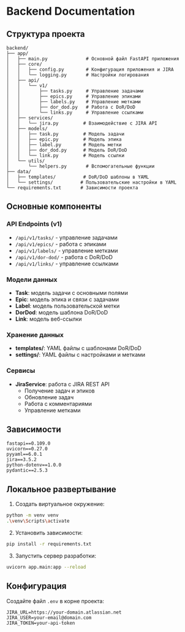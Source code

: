 # Backend Documentation

## Структура проекта
```
backend/
├── app/
│   ├── main.py              # Основной файл FastAPI приложения
│   ├── core/
│   │   ├── config.py        # Конфигурация приложения и JIRA
│   │   └── logging.py       # Настройки логирования
│   ├── api/
│   │   └── v1/
│   │       ├── tasks.py     # Управление задачами
│   │       ├── epics.py     # Управление эпиками
│   │       ├── labels.py    # Управление метками
│   │       ├── dor_dod.py   # Работа с DoR/DoD
│   │       └── links.py     # Управление ссылками
│   ├── services/
│   │   └── jira.py         # Взаимодействие с JIRA API
│   ├── models/
│   │   ├── task.py         # Модель задачи
│   │   ├── epic.py         # Модель эпика
│   │   ├── label.py        # Модель метки
│   │   ├── dor_dod.py      # Модель DoR/DoD
│   │   └── link.py         # Модель ссылки
│   └── utils/
│       └── helpers.py       # Вспомогательные функции
├── data/
│   ├── templates/          # DoR/DoD шаблоны в YAML
│   └── settings/          # Пользовательские настройки в YAML
└── requirements.txt       # Зависимости проекта
```

## Основные компоненты

### API Endpoints (v1)
- `/api/v1/tasks/` - управление задачами
- `/api/v1/epics/` - работа с эпиками
- `/api/v1/labels/` - управление метками
- `/api/v1/dor-dod/` - работа с DoR/DoD
- `/api/v1/links/` - управление ссылками

### Модели данных
- **Task**: модель задачи с основными полями
- **Epic**: модель эпика и связи с задачами
- **Label**: модель пользовательской метки
- **DorDod**: модель шаблона DoR/DoD
- **Link**: модель веб-ссылки

### Хранение данных
- **templates/**: YAML файлы с шаблонами DoR/DoD
- **settings/**: YAML файлы с настройками и метками

### Сервисы
- **JiraService**: работа с JIRA REST API
  - Получение задач и эпиков
  - Обновление задач
  - Работа с комментариями
  - Управление метками

## Зависимости
```
fastapi==0.109.0
uvicorn==0.27.0
pyyaml==6.0.1
jira==3.5.2
python-dotenv==1.0.0
pydantic==2.5.3
```

## Локальное развертывание
1. Создать виртуальное окружение:
```bash
python -m venv venv
.\venv\Scripts\activate
```

2. Установить зависимости:
```bash
pip install -r requirements.txt
```

3. Запустить сервер разработки:
```bash
uvicorn app.main:app --reload
```

## Конфигурация
Создайте файл `.env` в корне проекта:
```
JIRA_URL=https://your-domain.atlassian.net
JIRA_USER=your-email@domain.com
JIRA_TOKEN=your-api-token
```